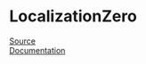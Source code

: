 # LocalizationZero

[Source](https://github.com/Keflon/LocalisationZero/tree/main/LocalisationZero)  
[Documentation](https://functionzero.gitbook.io)  
